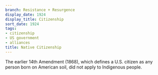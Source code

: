 ```yaml
---
branch: Resistance + Resurgence
display_date: 1924
display_title: Citizenship
sort_date: 1924
tags:
- citizenship
- US government
- alliances
title: Native Citizenship
---
```


The earlier 14th Amendment (1868), which defines a U.S. citizen as any person born on American soil, did not apply to Indigenous people.